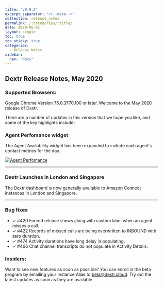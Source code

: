 ```yaml
---
title: "v0.9.2"
excerpt_separator: "<!--more-->"
collection: release_notes
permalink: /:categories/:title/
date: 2020-06-01
layout: single
toc: true
toc_sticky: true
categories:
  - Release Notes
sidebar:
  nav: "docs"
---
```


## Dextr Release Notes, May 2020

### Supported Browsers: 

Google Chrome Version 75.0.3770.100 or later. Welcome to the May 2020 release of Dextr. 

There are a number of updates in this version that we hope you like, and some of the key highlights include: 

### Agent Perfomance widget

The Agent Availability widget has been expanded to include each agent's contact metrics for the day. 

[![Agent Perfomance](/assets/images/perfomance-expanded.jpg)](/assets/images/perfomance-expanded.jpg)

----

### Dextr Launches in London and Singapore

The Dextr dashboard is now generally available to Amazon Connect instances in London and Singapore.

----

### Bug fixes

- ✓ #420 Forced release shows along with custom label when an agent misses a call. 
- ✓ #422 Records of missed calls are being overwritten to INBOUND with zero duration. 
- ✓ #474 Activity durations have long delay in populating. 
- ✓ #466 Chat channel transcripts do not populate in Activity Details. 

### Insiders: 

Want to see new features as soon as possible? You can enroll in the beta program by emailing your Instance Alias to beta@dextr.cloud.  Try out the latest updates as soon as they are available.  